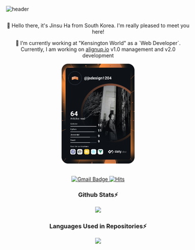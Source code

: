 ![header](https://capsule-render.vercel.app/api?type=waving&section=footer&color=timeGradient&height=250&text=Jinsu%20Ha&fontAlign=65&fontAlignY=70&desc=Chin%20Shuu&descSize=25&descAlign=74&descAlignY=85&animation=fadeIn)

<div align="center">

  <div style="float:right;">
    <p>👋  Hello there, it's Jinsu Ha from South Korea. I'm really pleased to meet you here!</p>
    <p>🔭 I’m currently working at "Kensington World" as a `Web Developer`. <br/>Currently, I am working on <a href="http://alignup.io">alignup.io</a> v1.0 management and v2.0 development</p>
  </div>
    <div>
  <a href="https://app.daily.dev/jsdesign1204"><img src="https://github.com/Achelous1/Achelous1/blob/main/devcard.svg" width="200" alt="Chin Shuu's Dev Card"/></a>
  </div>
</div>

<br/>

<p align="center">
  <a href="mailto:jsdesign1204@gmail.com">
    <img src="https://camo.githubusercontent.com/cdeddb8393aab61cb76067d5c878d88b8b696386467c62205c38ccf821a3faa1/68747470733a2f2f696d672e736869656c64732e696f2f62616467652f476d61696c2d6431343833363f7374796c653d666c61742d737175617265266c6f676f3d476d61696c266c6f676f436f6c6f723d7768697465266c696e6b3d6d61696c746f3a6a7364657369676e3132303440676d61696c2e636f6d" alt="Gmail Badge" data-canonical-src="https://img.shields.io/badge/Gmail-d14836?style=flat-square&amp;logo=Gmail&amp;logoColor=white&amp;link=mailto:jsdesign1204@gmail.com" style="max-width:100%;">
  </a>
  <a href="https://hits.seeyoufarm.com" rel="nofollow">
    <img src="https://camo.githubusercontent.com/9c9679c10cf03865999eb83dbf3a67070e57f9862a09f1ba4d4ee328055ce533/68747470733a2f2f686974732e736565796f756661726d2e636f6d2f6170692f636f756e742f696e63722f62616467652e7376673f75726c3d68747470732533412532462532466769746875622e636f6d253246416368656c6f75733126636f756e745f62673d253233373943383344267469746c655f62673d2532333535353535352669636f6e3d61746f6d2e7376672669636f6e5f636f6c6f723d253233453745374537267469746c653d6869747326656467655f666c61743d66616c7365" alt="Hits" data-canonical-src="https://hits.seeyoufarm.com/api/count/incr/badge.svg?url=https%3A%2F%2Fgithub.com%2FAchelous1&amp;count_bg=%2379C83D&amp;title_bg=%23555555&amp;icon=atom.svg&amp;icon_color=%23E7E7E7&amp;title=hits&amp;edge_flat=false" style="max-width:100%;">
  </a>
  
</p>


<div align="center">
<h3> Github Stats⚡ </h3>
<img src="https://github-readme-stats.vercel.app/api?username=Achelous1&count_private=true&show_icons=true&theme=vue">
  <h3> Languages Used in Repositories⚡ </h3>
<img src="https://github-readme-stats.vercel.app/api/top-langs/?username=Achelous1&langs_count=10&layout=compact"><br/>
</div>
